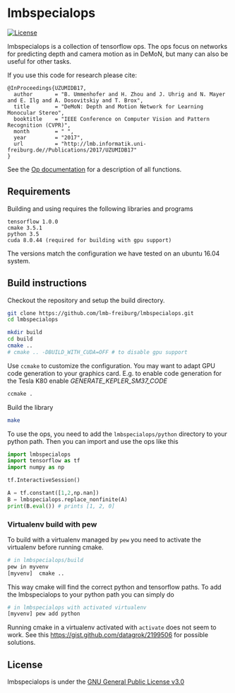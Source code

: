 # lmbspecialops

[![License](https://img.shields.io/badge/license-GPLv3-blue.svg)](LICENSE)

lmbspecialops is a collection of tensorflow ops.
The ops focus on networks for predicting depth and camera motion as in DeMoN, but many can also be useful for other tasks.

If you use this code for research please cite:
   
    @InProceedings{UZUMIDB17,
      author       = "B. Ummenhofer and H. Zhou and J. Uhrig and N. Mayer and E. Ilg and A. Dosovitskiy and T. Brox",
      title        = "DeMoN: Depth and Motion Network for Learning Monocular Stereo",
      booktitle    = "IEEE Conference on Computer Vision and Pattern Recognition (CVPR)",
      month        = " ",
      year         = "2017",
      url          = "http://lmb.informatik.uni-freiburg.de//Publications/2017/UZUMIDB17"
    }


See the [Op documentation](../doc/lmbspecialops_doc.md) for a description of all functions.



## Requirements

Building and using requires the following libraries and programs

    tensorflow 1.0.0
    cmake 3.5.1
    python 3.5
    cuda 8.0.44 (required for building with gpu support)

The versions match the configuration we have tested on an ubuntu 16.04 system.



## Build instructions


Checkout the repository and setup the build directory.

```bash
git clone https://github.com/lmb-freiburg/lmbspecialops.git
cd lmbspecialops

mkdir build
cd build
cmake ..
# cmake .. -DBUILD_WITH_CUDA=OFF # to disable gpu support
```

Use ```ccmake``` to customize the configuration.
You may want to adapt GPU code generation to your graphics card.
E.g. to enable code generation for the Tesla K80 enable *GENERATE_KEPLER_SM37_CODE*

```bash
ccmake .
```

Build the library

```bash
make
```

To use the ops, you need to add the ```lmbspecialops/python``` directory to your python path.
Then you can import and use the ops like this 

```python
import lmbspecialops
import tensorflow as tf
import numpy as np

tf.InteractiveSession()

A = tf.constant([1,2,np.nan])
B = lmbspecialops.replace_nonfinite(A)
print(B.eval()) # prints [1, 2, 0]
```

    

### Virtualenv build with pew

To build with a virtualenv managed by ```pew``` you need to activate the virtualenv before running cmake.

```bash
# in lmbspecialops/build
pew in myvenv
[myvenv]  cmake ..
```
This way cmake will find the correct python and tensorflow paths.
To add the lmbspecialops to your python path you can simply do
```bash
# in lmbspecialops with activated virtualenv
[myvenv] pew add python
```

Running cmake in a virtualenv activated with ```activate``` does not seem to work. 
See this https://gist.github.com/datagrok/2199506 for possible solutions.



## License

lmbspecialops is under the [GNU General Public License v3.0](LICENSE.txt)


